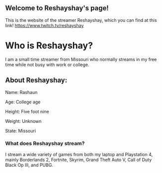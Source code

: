 ## Welcome to Reshayshay's page!

This is the website of the streamer Reshayshay, which you can find at this link! https://www.twitch.tv/reshayshay




# Who is Reshayshay?

I am a small time streamer from Missouri who normally streams in my free time while not busy with work or college.

## About Reshayshay:

Name: Rashaun

Age: College age

Height: Five foot nine

Weight: Unknown

State: Missouri

### What does Reshayshay stream?

I stream a wide variety of games from both my laptop and Playstation 4, mainly Borderlands 2, Fortnite, Skyrim, Grand Theft Auto V, Call of Duty Black Op III, and PUBG.

